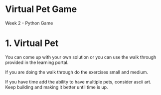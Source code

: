 # Virtual Pet Game
Week 2 - Python Game

# 1. Virtual Pet
You can come up with your own solution or you can use the walk through 
provided in the learning portal.

If you are doing the walk through do the exercises small and medium.

If you have time add the ability to have multiple pets, consider ascii art.
Keep building and making it better until time is up.
